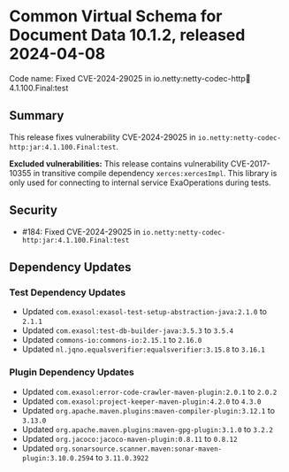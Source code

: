# Common Virtual Schema for Document Data 10.1.2, released 2024-04-08

Code name: Fixed CVE-2024-29025 in io.netty:netty-codec-http:jar:4.1.100.Final:test

## Summary

This release fixes vulnerability CVE-2024-29025 in `io.netty:netty-codec-http:jar:4.1.100.Final:test`.

**Excluded vulnerabilities:** This release contains vulnerability CVE-2017-10355 in transitive compile dependency `xerces:xercesImpl`. This library is only used for connecting to internal service ExaOperations during tests.

## Security

* #184: Fixed CVE-2024-29025 in `io.netty:netty-codec-http:jar:4.1.100.Final:test`

## Dependency Updates

### Test Dependency Updates

* Updated `com.exasol:exasol-test-setup-abstraction-java:2.1.0` to `2.1.1`
* Updated `com.exasol:test-db-builder-java:3.5.3` to `3.5.4`
* Updated `commons-io:commons-io:2.15.1` to `2.16.0`
* Updated `nl.jqno.equalsverifier:equalsverifier:3.15.8` to `3.16.1`

### Plugin Dependency Updates

* Updated `com.exasol:error-code-crawler-maven-plugin:2.0.1` to `2.0.2`
* Updated `com.exasol:project-keeper-maven-plugin:4.2.0` to `4.3.0`
* Updated `org.apache.maven.plugins:maven-compiler-plugin:3.12.1` to `3.13.0`
* Updated `org.apache.maven.plugins:maven-gpg-plugin:3.1.0` to `3.2.2`
* Updated `org.jacoco:jacoco-maven-plugin:0.8.11` to `0.8.12`
* Updated `org.sonarsource.scanner.maven:sonar-maven-plugin:3.10.0.2594` to `3.11.0.3922`
